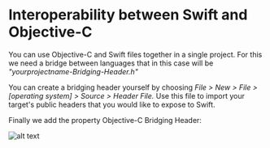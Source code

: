 
# Interoperability between Swift and Objective-C


You can use Objective-C and Swift files together in a single project.
For this we need a bridge between languages that in this case will be _"yourprojectname-Bridging-Header.h"_

 You can create a bridging header yourself by choosing _File > New > File > [operating system] > Source > Header File._
 Use this file to import your target's public headers that you would like to expose to Swift.
 

Finally we add the property Objective-C Bridging Header:

![alt text](https://github.com/rq-c/SwiftObjcInteroperability/blob/master/ObjectiveCBridgingHeader.jpg?raw=true)
